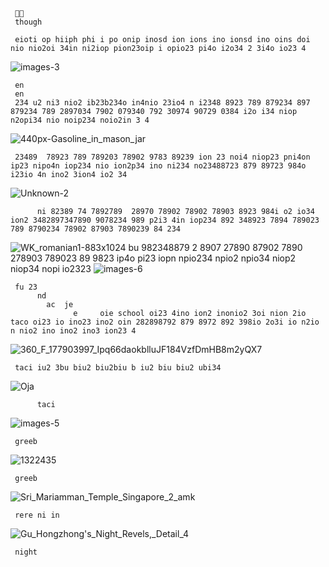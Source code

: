      🦑🦗
     though
     
     eioti op hiiph phi i po onip inosd ion ions ino ionsd ino oins doi nio nio2oi 34in ni2iop pion23oip i opio23 pi4o i2o34 2 3i4o io23 4
![images-3](https://github.com/sitevehryer/Joshua-tree/assets/162628723/b0c20950-0759-4c17-ad3d-c1fdc6ccde86)

     en 
     en 
     234 u2 ni3 nio2 ib23b234o in4nio 23io4 n i2348 8923 789 879234 897 879234 789 2897034 7902 079340 792 30974 90729 0384 i2o i34 niop n2opi34 nio noip234 noio2in 3 4
![440px-Gasoline_in_mason_jar](https://github.com/sitevehryer/Joshua-tree/assets/162628723/a9d313d6-9fff-4070-b7b3-de04832eb08a)

     23489  78923 789 789203 78902 9783 89239 ion 23 noi4 niop23 pni4on ip23 nipo4n iop234 nio ion2p34 ino ni234 no23488723 879 89723 984o i23io 4n ino2 3ion4 io2 34 
![Unknown-2](https://github.com/sitevehryer/Joshua-tree/assets/162628723/ae0df2f1-47c5-4d19-abda-035cc9e588d9)

          ni 82389 74 7892789  28970 78902 78902 78903 8923 984i o2 io34 ion2 3482897347890 9078234 989 p2i3 4in iop234 892 348923 7894 789023 789 8790234 78902 87903 7890239 84 234 
![WK_romanian1-883x1024](https://github.com/sitevehryer/Joshua-tree/assets/162628723/71bc7fda-f111-4632-9586-fa9d99f5579f)
          bu 982348879 2 8907 27890 87902 7890 278903 789023 89 9823 ip4o pi23 iopn npio234 npio2 npio34 niop2 niop34 nopi io2323 
![images-6](https://github.com/sitevehryer/Joshua-tree/assets/162628723/c6cea1ff-cbe6-46a4-b1e4-ccf04757db53)

     fu 23
          nd 
            ac  je  
                  e     oie school oi23 4ino ion2 inonio2 3oi nion 2io  taco oi23 io ino23 ino2 oin 282898792 879 8972 892 398io 2o3i io n2io n nio2 ino ino2 ino3 ion23 4
![360_F_177903997_Ipq66daokblluJF184VzfDmHB8m2yQX7](https://github.com/sitevehryer/Joshua-tree/assets/162628723/b21d264b-a1d3-476c-8e65-ccda5833b5f6)

     taci iu2 3bu biu2 biu2biu b iu2 biu biu2 ubi34 
![Oja](https://github.com/sitevehryer/Joshua-tree/assets/162628723/4f5afd77-0c06-4664-b333-19a6bb3dd479)

          taci
![images-5](https://github.com/sitevehryer/Joshua-tree/assets/162628723/efbcbb3a-f095-4d2e-9477-e1250834636c)

     greeb
![1322435](https://github.com/sitevehryer/Joshua-tree/assets/162628723/302d55e1-350c-455e-b7da-e18d35d3099a)

     greeb
![Sri_Mariamman_Temple_Singapore_2_amk](https://github.com/sitevehryer/Joshua-tree/assets/162628723/595bf1e5-553a-4f5f-8357-4e639a36e4dd)

     rere ni in
![Gu_Hongzhong's_Night_Revels,_Detail_4](https://github.com/sitevehryer/Joshua-tree/assets/162628723/a81b8d27-7663-461c-abad-ab6ae5d06245)

     night
